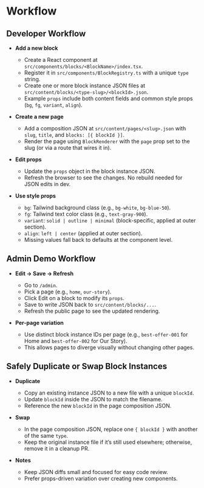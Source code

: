 # Workflow

## Developer Workflow

- **Add a new block**
  - Create a React component at `src/components/blocks/<BlockName>/index.tsx`.
  - Register it in `src/components/BlockRegistry.ts` with a unique `type` string.
  - Create one or more block instance JSON files at `src/content/blocks/<type-slug>/<blockId>.json`.
  - Example `props` include both content fields and common style props (`bg`, `fg`, `variant`, `align`).

- **Create a new page**
  - Add a composition JSON at `src/content/pages/<slug>.json` with `slug`, `title`, and `blocks: [{ blockId }]`.
  - Render the page using `BlockRenderer` with the `page` prop set to the slug (or via a route that wires it in).

- **Edit props**
  - Update the `props` object in the block instance JSON.
  - Refresh the browser to see the changes. No rebuild needed for JSON edits in dev.

- **Use style props**
  - `bg`: Tailwind background class (e.g., `bg-white`, `bg-blue-50`).
  - `fg`: Tailwind text color class (e.g., `text-gray-900`).
  - `variant`: `solid | outline | minimal` (block-specific, applied at outer section).
  - `align`: `left | center` (applied at outer section).
  - Missing values fall back to defaults at the component level.

## Admin Demo Workflow

- **Edit → Save → Refresh**
  - Go to `/admin`.
  - Pick a page (e.g., `home`, `our-story`).
  - Click Edit on a block to modify its `props`.
  - Save to write JSON back to `src/content/blocks/...`.
  - Refresh the public page to see the updated rendering.

- **Per-page variation**
  - Use distinct block instance IDs per page (e.g., `best-offer-001` for Home and `best-offer-002` for Our Story).
  - This allows pages to diverge visually without changing other pages.

## Safely Duplicate or Swap Block Instances

- **Duplicate**
  - Copy an existing instance JSON to a new file with a unique `blockId`.
  - Update `blockId` inside the JSON to match the filename.
  - Reference the new `blockId` in the page composition JSON.

- **Swap**
  - In the page composition JSON, replace one `{ blockId }` with another of the same `type`.
  - Keep the original instance file if it’s still used elsewhere; otherwise, remove it in a cleanup PR.

- **Notes**
  - Keep JSON diffs small and focused for easy code review.
  - Prefer props-driven variation over creating new components.
